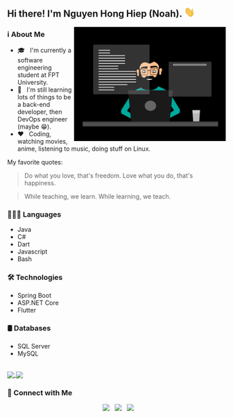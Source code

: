 
## Hi there! I'm Nguyen Hong Hiep (Noah). <img src="https://github.com/justanoobcoder/justanoobcoder/blob/master/handwave.gif" width="25">
<img align="right" alt="GIF" src="https://github.com/justanoobcoder/justanoobcoder/blob/master/programming.gif" width="350"/>

### ℹ️ About Me
- 🎓 &nbsp; I'm currently a software engineering student at FPT University.
- 💪 &nbsp; I'm still learning lots of things to be a back-end developer, then DevOps engineer (maybe 😁).
- ❤️ &nbsp; Coding, watching movies, anime, listening to music, doing stuff on Linux.

My favorite quotes:
> Do what you love, that's freedom. Love what you do, that's happiness.

> While teaching, we learn. While learning, we teach.

### 👨🏼‍💻 Languages
- Java
- C#
- Dart
- Javascript
- Bash

### 🛠 Technologies
- Spring Boot
- ASP.NET Core
- Flutter

### 🛢️ Databases
- SQL Server
- MySQL

<br>
<a href="https://github-readme-stats.vercel.app/api?username=justanoobcoder&show_icons=true&bg_color=45,e56346,904e95&title_color=feffac&text_color=ffffff&icon_color=713abe&ring_color=fcbaad">
  <img height=200 align="center" src="https://github-readme-stats.vercel.app/api?username=justanoobcoder&show_icons=true&bg_color=45,e56346,904e95&title_color=feffac&text_color=ffffff&icon_color=713abe&ring_color=fcbaad" />
</a>
<a href="https://github-readme-stats.vercel.app/api/top-langs?username=justanoobcoder&layout=compact&langs_count=8&card_width=400&bg_color=45,e56346,904e95&title_color=feffac&text_color=ffffff&hide=c,css,roff,scss,Makefile,Lua,Swift,Objective-C">
  <img height=200 align="center" src="https://github-readme-stats.vercel.app/api/top-langs?username=justanoobcoder&layout=compact&langs_count=8&card_width=400&bg_color=45,e56346,904e95&title_color=feffac&text_color=ffffff&hide=c,css,roff,scss,Makefile,Lua,Swift,Objective-C" />
</a>

### 🤝 Connect with Me

<p align="center">
&nbsp; <a href="https://facebook.com/justanoobcoder" target="_blank" rel="noopener noreferrer"><img src="https://img.icons8.com/doodle/48/000000/facebook-new.png" width="50" /></a>
&nbsp; <a href="https://www.youtube.com/c/justanoobcoder" target="_blank" rel="noopener noreferrer"><img src="https://img.icons8.com/doodle/48/000000/youtube--v1.png" width="50" /></a>
&nbsp; <a href="https://www.linkedin.com/in/honghiepnguyen" target="_blank" rel="noopener noreferrer"><img src="https://img.icons8.com/doodle/48/000000/linkedin--v2.png" width="50"/></a>
</p>
